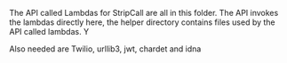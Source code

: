 The API called Lambdas for StripCall are all in this folder.  The API invokes the lambdas directly here, the helper directory
contains files used by the API called lambdas.  Y

Also needed are Twilio, urllib3, jwt, chardet and idna
